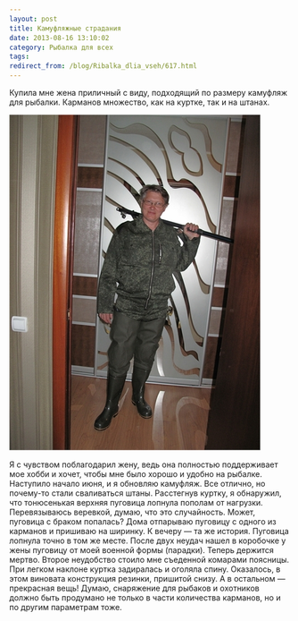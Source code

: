 ```yaml
---
layout: post
title: Камуфляжные страдания
date: 2013-08-16 13:10:02
category: Рыбалка для всех
tags:
redirect_from: /blog/Ribalka_dlia_vseh/617.html
---
```

Купила мне жена приличный с виду, подходящий по размеру камуфляж для
рыбалки. Карманов множество, как на куртке, так и на штанах.

![](/uploads/images/00/00/01/2013/08/16/e7c029.jpg)

Я с чувством поблагодарил жену, ведь она полностью поддерживает мое
хобби и хочет, чтобы мне было хорошо и удобно на рыбалке. Наступило
начало июня, и я обновляю камуфляж. Все отлично, но почему-то стали
сваливаться штаны. Расстегнув куртку, я обнаружил, что тонюсенькая
верхняя пуговица лопнула пополам от нагрузки. Перевязываюсь веревкой,
думаю, что это случайность. Может, пуговица с браком попалась? Дома
отпарываю пуговицу с одного из карманов и пришиваю на ширинку. К вечеру
— та же история. Пуговица лопнула точно в том же месте. После двух
неудач нашел в коробочке у жены пуговицу от моей военной формы
(парадки). Теперь держится мертво. Второе неудобство стоило мне
съеденной комарами поясницы. При легком наклоне куртка задиралась и
оголяла спину. Оказалось, в этом виновата конструкция резинки, пришитой
снизу. А в остальном — прекрасная вещь! Думаю, снаряжение для рыбаков и
охотников должно быть продумано не только в части количества карманов,
но и по другим параметрам тоже.
